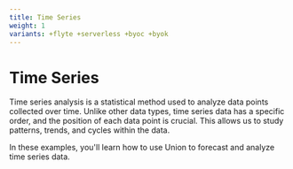 ```yaml
---
title: Time Series
weight: 1
variants: +flyte +serverless +byoc +byok
---
```


# Time Series

Time series analysis is a statistical method used to analyze data points collected over time. Unlike other data types, time series data has a specific order, and the position of each data point is crucial. This allows us to study patterns, trends, and cycles within the data.

In these examples, you'll learn how to use Union to forecast and analyze time series data.
